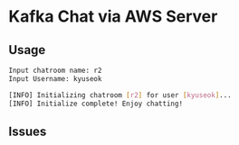 # Kafka Chat via AWS Server

## Usage
```bash
Input chatroom name: r2
Input Username: kyuseok

[INFO] Initializing chatroom [r2] for user [kyuseok]...
[INFO] Initialize complete! Enjoy chatting!
```

## Issues
